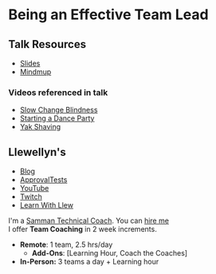 # Being an Effective Team Lead

## Talk Resources
* [Slides](https://github.com/isidore/Talks/raw/refs/heads/master/Slides/Effective%20Team%20Change.pptx)
* [Mindmup](https://www.mindmup.com/)

### Videos referenced in talk
* [Slow Change Blindness](https://youtu.be/1nL5ulsWMYc)
* [Starting a Dance Party](https://youtu.be/GA8z7f7a2Pk)
* [Yak Shaving](https://youtu.be/AbSehcT19u0)



## Llewellyn's<!-- include: llewellyn.md -->

* [Blog](https://llewellynfalco.blogspot.com/)
* [ApprovalTests](https://github.com/approvals/)
* [YouTube](https://www.youtube.com/user/isidoreus/videos)
* [Twitch](https://www.twitch.tv/llewellynfalco)
* [Learn With Llew](https://github.com/LearnWithLlew)

I'm a [Samman Technical Coach](https://sammancoaching.org/). You can [hire me](http://llewellynfalco.blogspot.com/p/hire-me.html)  
I offer **Team Coaching** in 2 week increments.
* **Remote**: 1 team, 2.5 hrs/day  
    * **Add-Ons**: [Learning Hour, Coach the Coaches]
* **In-Person:**  3 teams a day + Learning hour

<!-- endInclude -->

